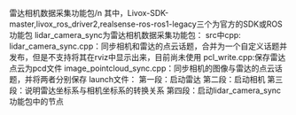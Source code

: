 雷达相机数据采集功能包/n
其中，Livox-SDK-master,livox_ros_driver2,realsense-ros-ros1-legacy三个为官方的SDK或ROS功能包
lidar_camera_sync为雷达相机数据采集功能包：
src中cpp:
lidar_camera_sync.cpp：同步相机和雷达的点云话题，合并为一个自定义话题并发布，但是不支持将其在rviz中显示出来，目前尚未使用
pcl_write.cpp:保存雷达点云为pcd文件
image_pointcloud_sync.cpp：同步相机的图像与雷达的点云话题，并将两者分别保存
launch文件：
第一段：启动雷达
第二段：启动相机
第三段：说明雷达坐标系与相机坐标系的转换关系
第四段：启动lidar_camera_sync功能包中的节点
